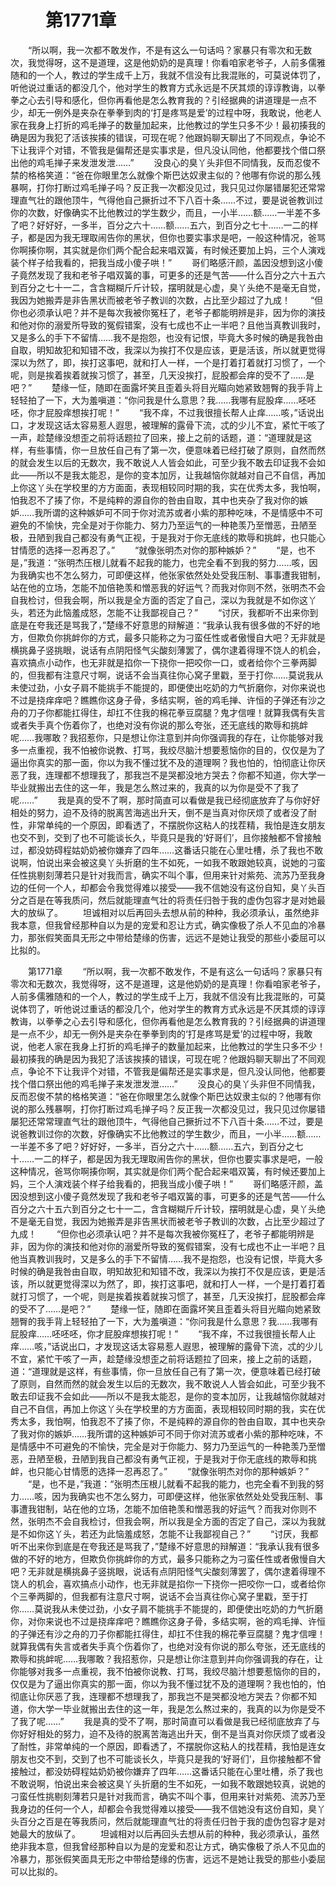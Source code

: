 # 　　第1771章 
　　“所以啊，我一次都不敢发作，不是有这么一句话吗？家暴只有零次和无数次，我觉得呀，这不是道理，这是他奶奶的是真理！你看咱家老爷子，人前多儒雅随和的一个人，教过的学生成千上万，我就不信没有比我混账的，可莫说体罚了，听他说过重话的都没几个，他对学生的教育方式永远是不厌其烦的谆谆教诲，以拳拳之心去引导和感化，但你再看他是怎么教育我的？引经据典的讲道理是一点不少，却无一例外是夹杂在拳拳到肉的‘打是疼骂是爱’的过程中呀，我敢说，他老人家在我身上打折的鸡毛掸子的数量加起来，比他教过的学生只多不少！最初揍我的确是因为我犯了活该挨揍的错误，可现在呢？他跟妈聊天聊出了不同观点，争论不下让我评个对错，不管我是偏帮还是实事求是，但凡没认同他，他都要找个借口祭出他的鸡毛掸子来发泄发泄……”
　　没良心的臭丫头非但不同情我，反而忍俊不禁的格格笑道：“爸在你眼里怎么就像个斯巴达奴隶主似的？他哪有你说的那么残暴啊，打你打断过鸡毛掸子吗？反正我一次都没见过，我只见过你屡错屡犯还常常理直气壮的跟他顶牛，气得他自己撅折过不下八百十条……不过，要是说爸教训过你的次数，好像确实不比他教过的学生数少，而且，一小半……额……一半差不多了吧？好好好，一多半，百分之六十……额……五六，到百分之七十……一二的样子，都是因为我无理取闹告你的黑状，但你也要实事求是吧，一般这种情况，爸骂你啊揍你啊，其实就是你们两个配合起来唱双簧，有时候还要加上妈，三个人演戏装个样子给我看的，把我当成小傻子哄！”
　　哥们略感汗颜，盖因没想到这小傻子竟然发现了我和老爷子唱双簧的事，可更多的还是气苦——什么百分之六十五六到百分之七十一二，含含糊糊斤斤计较，摆明就是心虚，臭丫头绝不是毫无自觉，我因为她搬弄是非告黑状而被老爷子教训的次数，占比至少超过了九成！
　　“但你也必须承认吧？并不是每次我被你冤枉了，老爷子都能明辨是非，因为你的演技和他对你的溺爱所导致的冤假错案，没有七成也不止一半吧？且他当真教训我时，又是多么的手下不留情……我不是抱怨，也没有记恨，毕竟大多时候的确是我咎由自取，明知故犯和知错不改，我深以为挨打不仅是应该，更是活该，所以就更觉得深以为然了，即，挨打这事吧，就和打人一样，一个是打着打着就打习惯了，一个呢，则是挨着挨着就挨习惯了，甚至，几天没挨打，屁股都会痒的受不了……是吧？”
　　楚缘一怔，随即在面露坏笑且歪着头将目光瞄向她紧致翘臀的我手背上轻轻拍了一下，大为羞嗔道：“你问我是什么意思？我……我哪有屁股痒……呸呸呸，你才屁股痒想挨打呢！”
　　“我不痒，不过我很擅长帮人止痒……咳，”话说出口，才发现这话太容易惹人遐思，被理解的露骨下流，忒的少儿不宜，紧忙干咳了一声，趁楚缘没想歪之前将话题拉了回来，接上之前的话题，道：“道理就是这样，有些事情，你一旦放任自己有了第一次，便意味着已经打破了原则，自然而然的就会发生以后的无数次，我不敢说人人皆会如此，可至少我不敢去印证我不会如此——所以不是我太能忍，是你的变本加厉，让我越恼你就越对自己不自信，再加上你这丫头在学校里的方方面面，表现相较同时期的我，实在优秀太多，我怕啊，怕我忍不了揍了你，不是纯粹的源自你的咎由自取，其中也夹杂了我对你的嫉妒……我所谓的这种嫉妒可不同于你对流苏或者小紫的那种吃味，不是情感中不可避免的不愉快，完全是对于你能力、努力乃至运气的一种艳羡乃至憎恶，丑陋至极，丑陋到我自己都没有勇气正视，于是我对于你无底线的欺辱和挑衅，也只能心甘情愿的选择一忍再忍了。”
　　“就像张明杰对你的那种嫉妒？”
　　“是，也不是，”我道：“张明杰压根儿就看不起我的能力，也完全看不到我的努力……咳，因为我确实也不怎么努力，可即便这样，他张家依然处处受我压制、事事遭我钳制，站在他的立场，怎能不加倍艳羡和憎恶我的好运气？而我对你则不然，张明杰不会自我检讨，但我会啊，所以我是全方面的否定了自己，深以为我就是不如你这丫头，若还为此恼羞成怒，怎能不让我鄙视自己？”
　　“讨厌，我都听不出来你到底是在夸我还是骂我了，”楚缘不好意思的辩解道：“我承认我有很多做的不好的地方，但欺负你挑衅你的方式，最多只能称之为刁蛮任性或者傲慢自大吧？无非就是横挑鼻子竖挑眼，说话有点阴阳怪气尖酸刻薄罢了，偶尔逮着得理不饶人的机会，喜欢搞点小动作，也无非就是掐你一下挠你一把咬你一口，或者给你个三拳两脚的，但我都有注意尺寸啊，说话不会当真往你心窝子里戳，至于打你……莫说我从未使过劲，小女子肩不能挑手不能提的，即便使出吃奶的力气折磨你，对你来说也不过是挠痒痒吧？瞧瞧你这身子骨，多结实啊，爸的鸡毛掸、许恒的子弹还有沙之舟的刀子你都能扛得住，却扛不住我的棉花拳豆腐腿？鬼才信哩！就算我偶有失言或者失手真个伤着你了，也绝对没有你说的那么夸张，还无底线的欺辱和挑衅呢……我哪敢？我招惹你，只是想让你注意到并向你强调我的存在，让你能够对我多一点重视，我不怕被你说教、打骂，我绞尽脑汁想要惹恼你的目的，仅仅是为了逼出你真实的那一面，你以为我不懂过犹不及的道理啊？我也怕的，怕彻底让你厌恶了我，连理都不想理我了，那我岂不是哭都没地方哭去？你都不知道，你大学一毕业就搬出去住的这一年，我是怎么熬过来的，我真的以为你是受不了我了呢……”
　　我是真的受不了啊，那时简直可以看做是我已经彻底放弃了与你好好相处的努力，迫不及待的脱离苦海逃出升天，倒不是当真对你厌烦了或者没了耐性，非常单纯的一个原因，即看透了，不摆脱你这粘人的找茬精，我怕是连女朋友也交不到，交到了也不可能谈长久，毕竟只是我的‘好哥们’，且你接触都不曾接触过，都没妨碍程姑奶奶被你嫌弃了四年……这番话只能在心里吐槽，杀了我也不敢说啊，怕说出来会被这臭丫头折磨的生不如死，一如我不敢跟她较真，说她的刁蛮任性挑剔刻薄若只是针对我而言，确实不叫个事，但用来针对紫苑、流苏乃至我身边的任何一个人，却都会令我觉得难以接受——我不信她没有这份自知，臭丫头百分之百是在等我质问，然后就能理直气壮的将责任归咎于我的虚伪包容才是对她最大的放纵了。
　　坦诚相对以后再回头去想从前的种种，我必须承认，虽然绝非我本意，但我曾经那种自以为是的宠爱和忍让方式，确实像极了杀人不见血的冷暴力，那张假笑面具无形之中带给楚缘的伤害，远远不是她让我受的那些小委屈可以比拟的。

　　第1771章 
　　“所以啊，我一次都不敢发作，不是有这么一句话吗？家暴只有零次和无数次，我觉得呀，这不是道理，这是他奶奶的是真理！你看咱家老爷子，人前多儒雅随和的一个人，教过的学生成千上万，我就不信没有比我混账的，可莫说体罚了，听他说过重话的都没几个，他对学生的教育方式永远是不厌其烦的谆谆教诲，以拳拳之心去引导和感化，但你再看他是怎么教育我的？引经据典的讲道理是一点不少，却无一例外是夹杂在拳拳到肉的‘打是疼骂是爱’的过程中呀，我敢说，他老人家在我身上打折的鸡毛掸子的数量加起来，比他教过的学生只多不少！最初揍我的确是因为我犯了活该挨揍的错误，可现在呢？他跟妈聊天聊出了不同观点，争论不下让我评个对错，不管我是偏帮还是实事求是，但凡没认同他，他都要找个借口祭出他的鸡毛掸子来发泄发泄……”
　　没良心的臭丫头非但不同情我，反而忍俊不禁的格格笑道：“爸在你眼里怎么就像个斯巴达奴隶主似的？他哪有你说的那么残暴啊，打你打断过鸡毛掸子吗？反正我一次都没见过，我只见过你屡错屡犯还常常理直气壮的跟他顶牛，气得他自己撅折过不下八百十条……不过，要是说爸教训过你的次数，好像确实不比他教过的学生数少，而且，一小半……额……一半差不多了吧？好好好，一多半，百分之六十……额……五六，到百分之七十……一二的样子，都是因为我无理取闹告你的黑状，但你也要实事求是吧，一般这种情况，爸骂你啊揍你啊，其实就是你们两个配合起来唱双簧，有时候还要加上妈，三个人演戏装个样子给我看的，把我当成小傻子哄！”
　　哥们略感汗颜，盖因没想到这小傻子竟然发现了我和老爷子唱双簧的事，可更多的还是气苦——什么百分之六十五六到百分之七十一二，含含糊糊斤斤计较，摆明就是心虚，臭丫头绝不是毫无自觉，我因为她搬弄是非告黑状而被老爷子教训的次数，占比至少超过了九成！
　　“但你也必须承认吧？并不是每次我被你冤枉了，老爷子都能明辨是非，因为你的演技和他对你的溺爱所导致的冤假错案，没有七成也不止一半吧？且他当真教训我时，又是多么的手下不留情……我不是抱怨，也没有记恨，毕竟大多时候的确是我咎由自取，明知故犯和知错不改，我深以为挨打不仅是应该，更是活该，所以就更觉得深以为然了，即，挨打这事吧，就和打人一样，一个是打着打着就打习惯了，一个呢，则是挨着挨着就挨习惯了，甚至，几天没挨打，屁股都会痒的受不了……是吧？”
　　楚缘一怔，随即在面露坏笑且歪着头将目光瞄向她紧致翘臀的我手背上轻轻拍了一下，大为羞嗔道：“你问我是什么意思？我……我哪有屁股痒……呸呸呸，你才屁股痒想挨打呢！”
　　“我不痒，不过我很擅长帮人止痒……咳，”话说出口，才发现这话太容易惹人遐思，被理解的露骨下流，忒的少儿不宜，紧忙干咳了一声，趁楚缘没想歪之前将话题拉了回来，接上之前的话题，道：“道理就是这样，有些事情，你一旦放任自己有了第一次，便意味着已经打破了原则，自然而然的就会发生以后的无数次，我不敢说人人皆会如此，可至少我不敢去印证我不会如此——所以不是我太能忍，是你的变本加厉，让我越恼你就越对自己不自信，再加上你这丫头在学校里的方方面面，表现相较同时期的我，实在优秀太多，我怕啊，怕我忍不了揍了你，不是纯粹的源自你的咎由自取，其中也夹杂了我对你的嫉妒……我所谓的这种嫉妒可不同于你对流苏或者小紫的那种吃味，不是情感中不可避免的不愉快，完全是对于你能力、努力乃至运气的一种艳羡乃至憎恶，丑陋至极，丑陋到我自己都没有勇气正视，于是我对于你无底线的欺辱和挑衅，也只能心甘情愿的选择一忍再忍了。”
　　“就像张明杰对你的那种嫉妒？”
　　“是，也不是，”我道：“张明杰压根儿就看不起我的能力，也完全看不到我的努力……咳，因为我确实也不怎么努力，可即便这样，他张家依然处处受我压制、事事遭我钳制，站在他的立场，怎能不加倍艳羡和憎恶我的好运气？而我对你则不然，张明杰不会自我检讨，但我会啊，所以我是全方面的否定了自己，深以为我就是不如你这丫头，若还为此恼羞成怒，怎能不让我鄙视自己？”
　　“讨厌，我都听不出来你到底是在夸我还是骂我了，”楚缘不好意思的辩解道：“我承认我有很多做的不好的地方，但欺负你挑衅你的方式，最多只能称之为刁蛮任性或者傲慢自大吧？无非就是横挑鼻子竖挑眼，说话有点阴阳怪气尖酸刻薄罢了，偶尔逮着得理不饶人的机会，喜欢搞点小动作，也无非就是掐你一下挠你一把咬你一口，或者给你个三拳两脚的，但我都有注意尺寸啊，说话不会当真往你心窝子里戳，至于打你……莫说我从未使过劲，小女子肩不能挑手不能提的，即便使出吃奶的力气折磨你，对你来说也不过是挠痒痒吧？瞧瞧你这身子骨，多结实啊，爸的鸡毛掸、许恒的子弹还有沙之舟的刀子你都能扛得住，却扛不住我的棉花拳豆腐腿？鬼才信哩！就算我偶有失言或者失手真个伤着你了，也绝对没有你说的那么夸张，还无底线的欺辱和挑衅呢……我哪敢？我招惹你，只是想让你注意到并向你强调我的存在，让你能够对我多一点重视，我不怕被你说教、打骂，我绞尽脑汁想要惹恼你的目的，仅仅是为了逼出你真实的那一面，你以为我不懂过犹不及的道理啊？我也怕的，怕彻底让你厌恶了我，连理都不想理我了，那我岂不是哭都没地方哭去？你都不知道，你大学一毕业就搬出去住的这一年，我是怎么熬过来的，我真的以为你是受不了我了呢……”
　　我是真的受不了啊，那时简直可以看做是我已经彻底放弃了与你好好相处的努力，迫不及待的脱离苦海逃出升天，倒不是当真对你厌烦了或者没了耐性，非常单纯的一个原因，即看透了，不摆脱你这粘人的找茬精，我怕是连女朋友也交不到，交到了也不可能谈长久，毕竟只是我的‘好哥们’，且你接触都不曾接触过，都没妨碍程姑奶奶被你嫌弃了四年……这番话只能在心里吐槽，杀了我也不敢说啊，怕说出来会被这臭丫头折磨的生不如死，一如我不敢跟她较真，说她的刁蛮任性挑剔刻薄若只是针对我而言，确实不叫个事，但用来针对紫苑、流苏乃至我身边的任何一个人，却都会令我觉得难以接受——我不信她没有这份自知，臭丫头百分之百是在等我质问，然后就能理直气壮的将责任归咎于我的虚伪包容才是对她最大的放纵了。
　　坦诚相对以后再回头去想从前的种种，我必须承认，虽然绝非我本意，但我曾经那种自以为是的宠爱和忍让方式，确实像极了杀人不见血的冷暴力，那张假笑面具无形之中带给楚缘的伤害，远远不是她让我受的那些小委屈可以比拟的。
